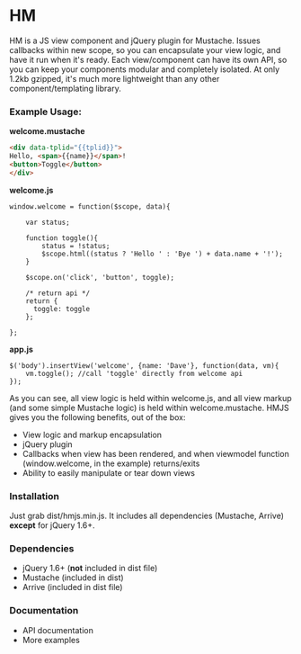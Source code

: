 # HM
HM is a JS view component and jQuery plugin for Mustache. Issues callbacks within new scope, so you can encapsulate your view logic, and have it run when it's ready. Each view/component can have its own API, so you can keep your components modular and completely isolated. At only 1.2kb gzipped, it's much more lightweight than any other component/templating library.

### Example Usage:

**welcome.mustache**
```HTML
<div data-tplid="{{tplid}}">
Hello, <span>{{name}}</span>!
<button>Toggle</button>
</div>
```
**welcome.js**
```JS
window.welcome = function($scope, data){

    var status;
    
    function toggle(){
        status = !status;
        $scope.html((status ? 'Hello ' : 'Bye ') + data.name + '!');
    }
    
    $scope.on('click', 'button', toggle);
    
    /* return api */
    return {
      toggle: toggle
    };
   
};
```
**app.js**
```JS
$('body').insertView('welcome', {name: 'Dave'}, function(data, vm){
    vm.toggle(); //call 'toggle' directly from welcome api
});
```
As you can see, all view logic is held within welcome.js, and all view markup (and some simple Mustache logic) is held within welcome.mustache. HMJS gives you the following benefits, out of the box:

- View logic and markup encapsulation
- jQuery plugin
- Callbacks when view has been rendered, and when viewmodel function (window.welcome, in the example) returns/exits
- Ability to easily manipulate or tear down views

### Installation

Just grab dist/hmjs.min.js. It includes all dependencies (Mustache, Arrive) **except** for jQuery 1.6+.

### Dependencies

- jQuery 1.6+ (**not** included in dist file)
- Mustache (included in dist)
- Arrive (included in dist file)

### Documentation

- API documentation
- More examples